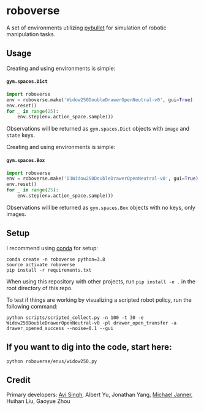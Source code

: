# roboverse
A set of environments utilizing [pybullet](https://github.com/bulletphysics/bullet3) for simulation of robotic manipulation tasks.


## Usage

Creating and using environments is simple:

#### `gym.spaces.Dict`

```python
import roboverse
env = roboverse.make('Widow250DoubleDrawerOpenNeutral-v0', gui=True)
env.reset()
for _ in range(25):
    env.step(env.action_space.sample())
```

Observations will be returned as `gym.spaces.Dict` objects with `image` and `state` keys.

Creating and using environments is simple:

#### `gym.spaces.Box`

```python
import roboverse
env = roboverse.make('D3Widow250DoubleDrawerOpenNeutral-v0', gui=True)
env.reset()
for _ in range(25):
    env.step(env.action_space.sample())
```

Observations will be returned as `gym.spaces.Box` objects with no keys, only images.



## Setup
I recommend using [conda](https://docs.anaconda.com/anaconda/install/) for setup:

```
conda create -n roboverse python=3.8
source activate roboverse
pip install -r requirements.txt
```
When using this repository with other projects, run `pip install -e .` in the root directory of this repo.

To test if things are working by visualizing a scripted robot policy, run the following command:

`python scripts/scripted_collect.py -n 100 -t 30 -e Widow250DoubleDrawerOpenNeutral-v0 -pl drawer_open_transfer -a drawer_opened_success --noise=0.1 --gui`

## If you want to dig into the code, start here:
`python roboverse/envs/widow250.py`

## Credit
Primary developers: [Avi Singh](https://www.avisingh.org/), Albert Yu, Jonathan Yang, [Michael Janner](https://people.eecs.berkeley.edu/~janner/), Huihan Liu, Gaoyue Zhou
